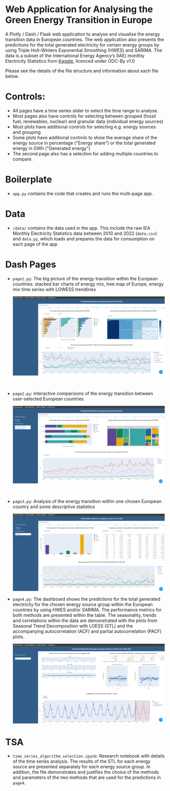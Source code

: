 # Web Application for Analysing the Green Energy Transition in Europe

A Plotly / Dash / Flask web application to analyse and visualise the energy transition data in European countries. The web application also presents the predictions for the total generated electricity for certain energy groups by using Triple Holt-Winters Exponential Smoothing (HWES) and SARIMA. The data is a subset of the International Energy Agency’s (IAE) monthly Electricity Statistics from [Kaggle](https://www.kaggle.com/datasets/ccanb23/iea-monthly-electricity-statistics), licenced under ODC-By v1.0

Please see the details of the file structure and information about each file below.


# Controls:
- All pages have a time series slider to select the time range to analyse. 
- Most pages also have controls for selecting between grouped (fossil fuel, renewables, nuclear) and granular data (individual energy sources)
- Most plots have additional controls for selecting e.g. energy sources and grouping
- Some plots have additional controls to show the average share of the energy source in percentage ("Energy share") or the total generated energy in GWh ("Generated energy")
- The second page also has a selection for adding multiple countries to compare.
 
# Boilerplate
- `app.py` contains the code that creates and runs the multi-page app.
# Data
- `/data/` contains the data used in the app. This include the raw IEA Monthly Electricity Statistics data between 2010 and 2022 (`data.csv`) and `data.py`, which loads and prepares the data for consumption on each page of the app


# Dash Pages
- `page1.py`: The big picture of the energy transition within the European countries: stacked bar charts of energy mix, tree map of Europe, energy mix time series with LOWESS trendlines

  ![Page 1](page1.png)
<br/>

- `page2.py`: Interactive comparisons of the energy transition between user-selected European countries

  ![Page 2](page2.png)
<br/>

- `page3.py`: Analysis of the energy transition within one chosen European country and some descriptive statistics

  ![Page 3](page3.png)
  <br/>

- `page4.py`: The dashboard shows the predictions for the total generated electricity for the chosen energy source group within the European countries by using HWES and/or SARIMA. The performance metrics for both methods are presented within the table. The seasonality, trends and correlations within the data are demonstrated with the plots from Seasonal Trend Decomposition with LOESS (STL) and the accompanying autocorrelation (ACF) and partial autocorrelation (PACF) plots.

  ![Page 4](page4.png)
  <br/>

# TSA

- `time_series_algorithm_selection.ipynb`: Research notebook with details of the time series analysis. The results of the STL for each energy source are presented separately for each energy source group. In addition, the file demonstrates and justifies the choice of the methods and parameters of the two methods that are used for the predictions in `page4`.


